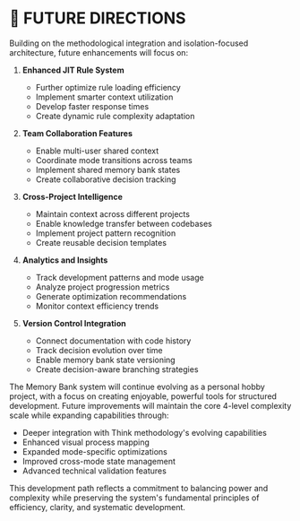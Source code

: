 # 🚀 FUTURE DIRECTIONS

Building on the methodological integration and isolation-focused architecture, future enhancements will focus on:

1. **Enhanced JIT Rule System**
   - Further optimize rule loading efficiency
   - Implement smarter context utilization
   - Develop faster response times
   - Create dynamic rule complexity adaptation

2. **Team Collaboration Features**
   - Enable multi-user shared context
   - Coordinate mode transitions across teams
   - Implement shared memory bank states
   - Create collaborative decision tracking

3. **Cross-Project Intelligence**
   - Maintain context across different projects
   - Enable knowledge transfer between codebases
   - Implement project pattern recognition
   - Create reusable decision templates

4. **Analytics and Insights**
   - Track development patterns and mode usage
   - Analyze project progression metrics
   - Generate optimization recommendations
   - Monitor context efficiency trends

5. **Version Control Integration**
   - Connect documentation with code history
   - Track decision evolution over time
   - Enable memory bank state versioning
   - Create decision-aware branching strategies

The Memory Bank system will continue evolving as a personal hobby project, with a focus on creating enjoyable, powerful tools for structured development. Future improvements will maintain the core 4-level complexity scale while expanding capabilities through:

- Deeper integration with Think methodology's evolving capabilities
- Enhanced visual process mapping
- Expanded mode-specific optimizations
- Improved cross-mode state management
- Advanced technical validation features

This development path reflects a commitment to balancing power and complexity while preserving the system's fundamental principles of efficiency, clarity, and systematic development. 